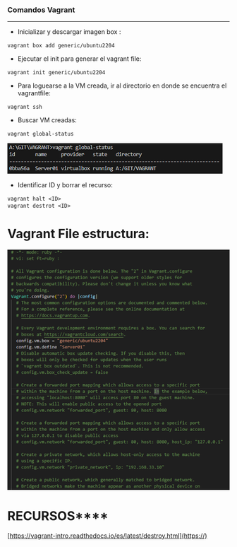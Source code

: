 ### **Comandos Vagrant**

---

* Inicializar y descargar imagen box :

```
vagrant box add generic/ubuntu2204
```

* Ejecutar el init para generar el vagrant file:

```
vagrant init generic/ubuntu2204
```

* Para loguearse a la VM creada, ir al directorio en donde se encuentra el vagrantfile:

```
vagrant ssh
```

* Buscar VM creadas:

```
vagrant global-status
```

![File](./images/list.png)

* Identificar ID y borrar el recurso:

```
vagrant halt <ID>
vagrant destrot <ID>
```

# **Vagrant File estructura:**

![File](./images/template.png)


# RECURSOS****

[https://vagrant-intro.readthedocs.io/es/latest/destroy.html](https://)

